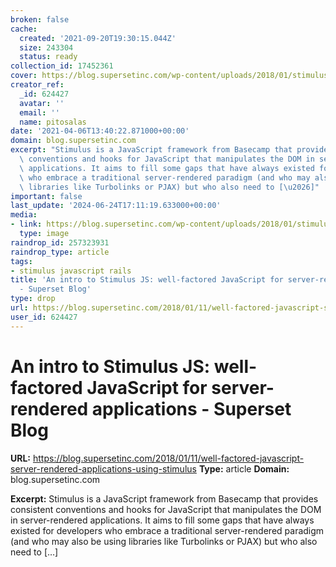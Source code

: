 ```yaml
---
broken: false
cache:
  created: '2021-09-20T19:30:15.044Z'
  size: 243304
  status: ready
collection_id: 17452361
cover: https://blog.supersetinc.com/wp-content/uploads/2018/01/stimulus.jpg
creator_ref:
  _id: 624427
  avatar: ''
  email: ''
  name: pitosalas
date: '2021-04-06T13:40:22.871000+00:00'
domain: blog.supersetinc.com
excerpt: "Stimulus is a JavaScript framework from Basecamp that provides consistent\
  \ conventions and hooks for JavaScript that manipulates the DOM in server-rendered\
  \ applications. It aims to fill some gaps that have always existed for developers\
  \ who embrace a traditional server-rendered paradigm (and who may also be using\
  \ libraries like Turbolinks or PJAX) but who also need to [\u2026]"
important: false
last_update: '2024-06-24T17:11:19.633000+00:00'
media:
- link: https://blog.supersetinc.com/wp-content/uploads/2018/01/stimulus.jpg
  type: image
raindrop_id: 257323931
raindrop_type: article
tags:
- stimulus javascript rails
title: 'An intro to Stimulus JS: well-factored JavaScript for server-rendered applications
  - Superset Blog'
type: drop
url: https://blog.supersetinc.com/2018/01/11/well-factored-javascript-server-rendered-applications-using-stimulus
user_id: 624427
---
```


# An intro to Stimulus JS: well-factored JavaScript for server-rendered applications - Superset Blog

**URL:** https://blog.supersetinc.com/2018/01/11/well-factored-javascript-server-rendered-applications-using-stimulus
**Type:** article
**Domain:** blog.supersetinc.com

**Excerpt:** Stimulus is a JavaScript framework from Basecamp that provides consistent conventions and hooks for JavaScript that manipulates the DOM in server-rendered applications. It aims to fill some gaps that have always existed for developers who embrace a traditional server-rendered paradigm (and who may also be using libraries like Turbolinks or PJAX) but who also need to […]
